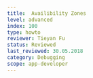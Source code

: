 ```yaml
---
title:  Availibility Zones
level: advanced
index: 100
type: howto
reviewer: Tieyan Fu
status: Reviewed
last_reviewed: 30.05.2018
category: Debugging
scope: app-developer
---
```

